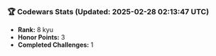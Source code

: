 ### 🏆 Codewars Stats (Updated: 2025-02-28 02:13:47 UTC)

- **Rank:** 8 kyu
- **Honor Points:** 3
- **Completed Challenges:** 1
